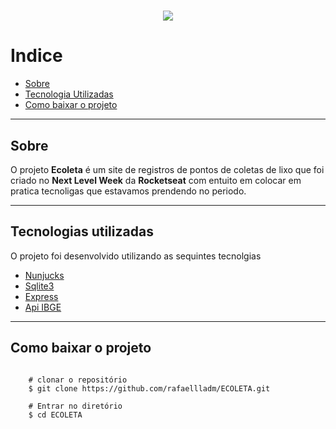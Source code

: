<h1 align="center">
    <img src="https://ik.imagekit.io/rafaelluz/logo_MigGRHp2A.svg">
</h1>

# Indice
- [Sobre](#-sobre)
- [Tecnologia Utilizadas](#-tecnologias-utilizadas)
- [Como baixar o projeto](#-como-baixar-o-projeto)

---

## Sobre

O projeto **Ecoleta** é um site de registros de pontos de coletas de lixo que foi criado no **Next Level Week** da **Rocketseat** com entuito em colocar em pratica tecnoligas que estavamos prendendo no periodo.

---

## Tecnologias utilizadas

O projeto foi desenvolvido utilizando as sequintes tecnolgias

- [Nunjucks](https://mozilla.github.io/nunjucks/templating.html)
- [Sqlite3](https://www.sqlite.org/index.html)
- [Express](https://www.npmjs.com/package/express)
- [Api IBGE](https://servicodados.ibge.gov.br/api/docs/localidades?versao=1)

---

## Como baixar o projeto

```bach

    # clonar o repositório
    $ git clone https://github.com/rafaellladm/ECOLETA.git

    # Entrar no diretório
    $ cd ECOLETA

```
